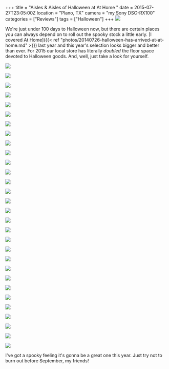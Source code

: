 +++
title = "Aisles & Aisles of Halloween at At Home "
date = 2015-07-27T23:05:00Z
location = "Plano, TX"
camera = "my Sony DSC-RX100"
categories = ["Reviews"]
tags = ["Halloween"]
+++
![](http://4.bp.blogspot.com/-Xivo-U5lONM/VbcX07M_97I/AAAAAAAACQs/mYKBdfkFbE8/s1600/IMG_0001.jpg)

<!--more-->

We're just under 100 days to Halloween now, but there are certain places you can always depend on to roll out the spooky stock a little early. [I covered At Home]({{< ref "photos/20140726-halloween-has-arrived-at-at-home.md" >}}) last year and this year's selection looks bigger and better than ever. For 2015 our local store has literally *doubled* the floor space devoted to Halloween goods. And, well, just take a look for yourself.

![](http://4.bp.blogspot.com/-ABPXcWv1v-8/VbcX07fCs7I/AAAAAAAACQo/g_GcwKJ64nQ/s1600/IMG_0002.jpg)

![](http://3.bp.blogspot.com/-r5I9pNhN1sk/VbcX02Jl7JI/AAAAAAAACQw/mHdAZC8TmZI/s1600/IMG_0003.jpg)

![](http://3.bp.blogspot.com/-rYv8bJyebj4/VbcX1WHVGpI/AAAAAAAACQ4/c6h0DFt-6o0/s1600/IMG_0005.jpg)

![](http://3.bp.blogspot.com/-nE8Gs1Y7bd4/VbcX1oKL3eI/AAAAAAAACRU/1FljIQClGgU/s1600/IMG_0006.jpg)

![](http://3.bp.blogspot.com/-FE6kYCeX0TY/VbcX1g8RuyI/AAAAAAAACRA/xQb4eAHF9Vk/s1600/IMG_0007.jpg)

![](http://2.bp.blogspot.com/-ZG8gAne-rJ4/VbcX16me1II/AAAAAAAACRM/hUWwPRBG2ms/s1600/IMG_0010.jpg)

![](http://1.bp.blogspot.com/-MmoKIIsyQnw/VbcX2S54qZI/AAAAAAAACRY/aidORV_rXHw/s1600/IMG_0011.jpg)

![](http://1.bp.blogspot.com/-PysZ7KdomAg/VbcX2vkW7TI/AAAAAAAACR0/hEMrMUr3Lec/s1600/IMG_0012.jpg)

![](http://1.bp.blogspot.com/-hoGbifM4hPE/VbcX2xut-EI/AAAAAAAACRo/gQHyS8PzOIo/s1600/IMG_0014.jpg)

![](http://3.bp.blogspot.com/-8TOUZcjvyek/VbcX24CWsgI/AAAAAAAACRg/WsNq_-XfkjE/s1600/IMG_0016.JPG)

![](http://1.bp.blogspot.com/-s11BYozQ0_4/VbcX4F6QYPI/AAAAAAAACSA/QLowzUQlpA0/s1600/IMG_0017.JPG)

![](http://2.bp.blogspot.com/-KhNFaGDaR_o/VbcX4DUn8sI/AAAAAAAACR8/k4X4rpTQRa0/s1600/IMG_0018.JPG)

![](http://4.bp.blogspot.com/-pzoocxUtvQU/VbcX4vgzq9I/AAAAAAAACSE/hS9i1Vcy8DM/s1600/IMG_0019.jpg)

![](http://1.bp.blogspot.com/-O0_1CLf0RYk/VbcX45aVrCI/AAAAAAAACSM/2soyzGzyp94/s1600/IMG_0020.JPG)

![](http://3.bp.blogspot.com/-rzzOsY7WBDw/VbcX5JtrCcI/AAAAAAAACSQ/e5IJ5SkkRiA/s1600/IMG_0021.jpg)

![](http://1.bp.blogspot.com/-8FCBZO5gv80/VbcX5Erx8QI/AAAAAAAACSU/N4FhCgeAMpU/s1600/IMG_0022.jpg)

![](http://2.bp.blogspot.com/-sss8sMYOfFA/VbcX5hvvKOI/AAAAAAAACSo/jubNlbvRcx4/s1600/IMG_0023.JPG)

![](http://3.bp.blogspot.com/-R8oSoPyeG3A/VbcX5oeeNTI/AAAAAAAACSc/4Zr0RfbHsd4/s1600/IMG_0024.JPG)

![](http://1.bp.blogspot.com/-UNFwBGlcVJs/VbcX53euv2I/AAAAAAAACSk/qgxZXbfsl14/s1600/IMG_0026.jpg)

![](http://1.bp.blogspot.com/-M2FcyEQn7Uw/VbcX6SJTpNI/AAAAAAAACSs/zaDVYXnU0ec/s1600/IMG_0027.jpg)

![](http://3.bp.blogspot.com/-jrf77_Z7Rpc/VbcX6uvdXHI/AAAAAAAACTI/kwvvzcguuek/s1600/IMG_0028.jpg)

![](http://4.bp.blogspot.com/-zXf48VlAypw/VbcX6mKMJVI/AAAAAAAACS4/prPXPYfA1M0/s1600/IMG_0029.jpg)

![](http://2.bp.blogspot.com/-QcsyWknECTc/VbcX684ED3I/AAAAAAAACTA/B0xaK0JhwyA/s1600/IMG_0030.jpg)

![](http://1.bp.blogspot.com/-S3LBJNvWPic/VbcX7aYX0sI/AAAAAAAACTU/mM9NZVBaIqU/s1600/IMG_0031.jpg)

![](http://4.bp.blogspot.com/-eOGWfyCZxfc/VbcX7hVa56I/AAAAAAAACTQ/kQGJtFiwSCg/s1600/IMG_0032.jpg)

![](http://3.bp.blogspot.com/--CBO3FKAzOM/VbcX7zmJyeI/AAAAAAAACTc/ZONyQBinrVM/s1600/IMG_0034.jpg)

![](http://1.bp.blogspot.com/-t3pMYz_T4t8/VbcX8A6EEGI/AAAAAAAACUA/txIJ2BrGxZY/s1600/IMG_0039.JPG)

![](http://1.bp.blogspot.com/-bprT8jwx0rY/VbcX8JVtcuI/AAAAAAAACTk/X-6TcIlU_yU/s1600/IMG_0050.jpg)

![](http://1.bp.blogspot.com/-B7ppuar0ZEY/VbcX8Tg2t5I/AAAAAAAACTs/ZUtacMKTdeE/s1600/IMG_0051.jpg)

![](http://3.bp.blogspot.com/-OtTi4h_6r9I/VbcX8tJz0mI/AAAAAAAACT0/NtMI0ee_Bc4/s1600/IMG_0052.jpg)

I've got a spooky feeling it's gonna be a great one this year. Just try not to burn out before September, my friends!

